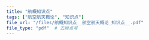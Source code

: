 ```yaml
---
title: "航概知识点"
tags: ["航空航天概论", "知识点"]
file_url: "/files/航概知识点__航空航天概论_知识点__.pdf"
file_type: "pdf"  # 去掉点号
---
```




<!-- 文件类型: .pdf -->
<!-- 文件图标: 📄 -->
